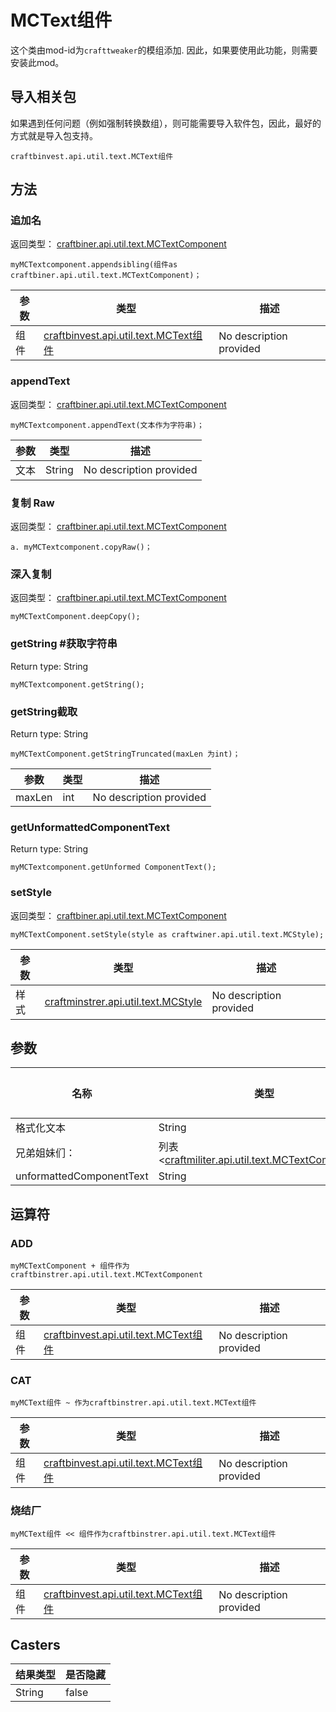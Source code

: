 # MCText组件

这个类由mod-id为`crafttweaker`的模组添加. 因此，如果要使用此功能，则需要安装此mod。

## 导入相关包
如果遇到任何问题（例如强制转换数组），则可能需要导入软件包，因此，最好的方式就是导入包支持。
```zenscript
craftbinvest.api.util.text.MCText组件
```

## 方法
### 追加名

返回类型： [craftbiner.api.util.text.MCTextComponent](/vanilla/api/util/text/MCTextComponent)

```zenscript
myMCTextcomponent.appendsibling(组件as craftbiner.api.util.text.MCTextComponent)；
```

| 参数 | 类型                                                                            | 描述                      |
| -- | ----------------------------------------------------------------------------- | ----------------------- |
| 组件 | [craftbinvest.api.util.text.MCText组件](/vanilla/api/util/text/MCTextComponent) | No description provided |


### appendText

返回类型： [craftbiner.api.util.text.MCTextComponent](/vanilla/api/util/text/MCTextComponent)

```zenscript
myMCTextcomponent.appendText(文本作为字符串)；
```

| 参数 | 类型     | 描述                      |
| -- | ------ | ----------------------- |
| 文本 | String | No description provided |


### 复制 Raw

返回类型： [craftbiner.api.util.text.MCTextComponent](/vanilla/api/util/text/MCTextComponent)

```zenscript
a. myMCTextcomponent.copyRaw()；
```

### 深入复制

返回类型： [craftbiner.api.util.text.MCTextComponent](/vanilla/api/util/text/MCTextComponent)

```zenscript
myMCTextComponent.deepCopy();
```

### getString #获取字符串

Return type: String

```zenscript
myMCTextcomponent.getString();
```

### getString截取

Return type: String

```zenscript
myMCTextComponent.getStringTruncated(maxLen 为int)；
```

| 参数     | 类型  | 描述                      |
| ------ | --- | ----------------------- |
| maxLen | int | No description provided |


### getUnformattedComponentText

Return type: String

```zenscript
myMCTextcomponent.getUnformed ComponentText();
```

### setStyle

返回类型： [craftbiner.api.util.text.MCTextComponent](/vanilla/api/util/text/MCTextComponent)

```zenscript
myMCTextComponent.setStyle(style as craftwiner.api.util.text.MCStyle);
```

| 参数 | 类型                                                                    | 描述                      |
| -- | --------------------------------------------------------------------- | ----------------------- |
| 样式 | [craftminstrer.api.util.text.MCStyle](/vanilla/api/util/text/MCStyle) | No description provided |



## 参数

| 名称                       | 类型                                                                                                         | 可获得  | 可设置   |
| ------------------------ | ---------------------------------------------------------------------------------------------------------- | ---- | ----- |
| 格式化文本                    | String                                                                                                     | true | false |
| 兄弟姐妹们：                   | 列表&lt;[craftmiliter.api.util.text.MCTextComponent](/vanilla/api/util/text/MCTextComponent)&gt; | true | false |
| unformattedComponentText | String                                                                                                     | true | false |

## 运算符
### ADD

```zenscript
myMCTextComponent + 组件作为 craftbinstrer.api.util.text.MCTextComponent
```

| 参数 | 类型                                                                            | 描述                      |
| -- | ----------------------------------------------------------------------------- | ----------------------- |
| 组件 | [craftbinvest.api.util.text.MCText组件](/vanilla/api/util/text/MCTextComponent) | No description provided |
### CAT

```zenscript
myMCText组件 ~ 作为craftbinstrer.api.util.text.MCText组件
```

| 参数 | 类型                                                                            | 描述                      |
| -- | ----------------------------------------------------------------------------- | ----------------------- |
| 组件 | [craftbinvest.api.util.text.MCText组件](/vanilla/api/util/text/MCTextComponent) | No description provided |
### 烧结厂

```zenscript
myMCText组件 << 组件作为craftbinstrer.api.util.text.MCText组件
```

| 参数 | 类型                                                                            | 描述                      |
| -- | ----------------------------------------------------------------------------- | ----------------------- |
| 组件 | [craftbinvest.api.util.text.MCText组件](/vanilla/api/util/text/MCTextComponent) | No description provided |

## Casters

| 结果类型   | 是否隐藏  |
| ------ | ----- |
| String | false |

